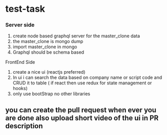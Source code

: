 # test-task
### Server side
1. create node based graphql server for the master_clone data
2. the master_clone is mongo dump
3. import master_clone in mongo 
4. Graphql should be schema based

FrontEnd Side

1. create a nice ui (reactjs preferred)
2. In ui i can search the data based on company name or script code and CRUD it to table ( if react then use redux for state management or hooks)
3. only use bootStrap no other libraries

## you can create the pull request when ever you are done also upload short video of the ui in PR description

